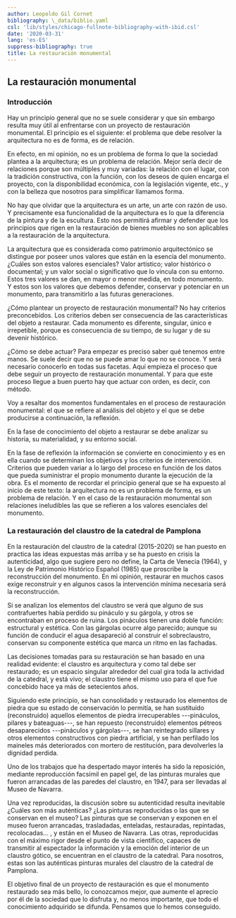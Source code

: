 ```yaml
---
author: Leopoldo Gil Cornet
bibliography: \_data/biblio.yaml
csl: 'lib/styles/chicago-fullnote-bibliography-with-ibid.csl'
date: '2020-03-31'
lang: 'es-ES'
suppress-bibliography: true
title: La restauración monumental
---
```


La restauración monumental
--------------------------

### Introducción

Hay un principio general que no se suele considerar y que sin embargo
resulta muy útil al enfrentarse con un proyecto de restauración
monumental. El principio es el siguiente: el problema que debe resolver
la arquitectura no es de forma, es de relación.

En efecto, en mi opinión, no es un problema de forma lo que la sociedad
plantea a la arquitectura; es un problema de relación. Mejor sería decir
de relaciones porque son múltiples y muy variadas: la relación con el
lugar, con la tradición constructiva, con la función, con los deseos de
quien encarga el proyecto, con la disponibilidad económica, con la
legislación vigente, etc., y con la belleza que nosotros para
simplificar llamamos forma.

No hay que olvidar que la arquitectura es un arte, un arte con razón de
uso. Y precisamente esa funcionalidad de la arquitectura es lo que la
diferencia de la pintura y de la escultura. Esto nos permitirá afirmar y
defender que los principios que rigen en la restauración de bienes
muebles no son aplicables a la restauración de la arquitectura.

La arquitectura que es considerada como patrimonio arquitectónico se
distingue por poseer unos valores que están en la esencia del monumento.
¿Cuáles son estos valores esenciales? Valor artístico; valor histórico o
documental; y un valor social o significativo que lo vincula con su
entorno. Estos tres valores se dan, en mayor o menor medida, en todo
monumento. Y estos son los valores que debemos defender, conservar y
potenciar en un monumento, para transmitirlo a las futuras generaciones.

¿Cómo plantear un proyecto de restauración monumental? No hay criterios
preconcebidos. Los criterios deben ser consecuencia de las
características del objeto a restaurar. Cada monumento es diferente,
singular, único e irrepetible, porque es consecuencia de su tiempo, de
su lugar y de su devenir histórico.

¿Cómo se debe actuar? Para empezar es preciso saber qué tenemos entre
manos. Se suele decir que no se puede amar lo que no se conoce. Y será
necesario conocerlo en todas sus facetas. Aquí empieza el proceso que
debe seguir un proyecto de restauración monumental. Y para que este
proceso llegue a buen puerto hay que actuar con orden, es decir, con
método.

Voy a resaltar dos momentos fundamentales en el proceso de restauración
monumental: el que se refiere al análisis del objeto y el que se debe
producirse a continuación, la reflexión.

En la fase de conocimiento del objeto a restaurar se debe analizar su
historia, su materialidad, y su entorno social.

En la fase de reflexión la información se convierte en conocimiento y es
en ella cuando se determinan los objetivos y los criterios de
intervención. Criterios que pueden variar a lo largo del proceso en
función de los datos que pueda suministrar el propio monumento durante
la ejecución de la obra. Es el momento de recordar el principio general
que se ha expuesto al inicio de este texto: la arquitectura no es un
problema de forma, es un problema de relación. Y en el caso de la
restauración monumental son relaciones ineludibles las que se refieren a
los valores esenciales del monumento.

### La restauración del claustro de la catedral de Pamplona

En la restauración del claustro de la catedral (2015-2020) se han puesto
en practica las ideas expuestas más arriba y se ha puesto en crisis la
autenticidad, algo que sugiere pero no define, la Carta de Venecia
(1964), y la Ley de Patrimonio Histórico Español (1985) que proscribe la
reconstrucción del monumento. En mi opinión, restaurar en muchos casos
exige reconstruir y en algunos casos la intervención mínima necesaria
será la reconstrucción.

Si se analizan los elementos del claustro se verá que alguno de sus
contrafuertes había perdido su pináculo y su gárgola, y otros se
encontraban en proceso de ruina. Los pináculos tienen una doble función:
estructural y estética. Con las gárgolas ocurre algo parecido; aunque su
función de conducir el agua desapareció al construir el sobreclaustro,
conservan su componente estética que marca un ritmo en las fachadas.

Las decisiones tomadas para su restauración se han basado en una
realidad evidente: el claustro es arquitectura y como tal debe ser
restaurado; es un espacio singular alrededor del cual gira toda la
actividad de la catedral, y está vivo; el claustro tiene el mismo uso
para el que fue concebido hace ya más de setecientos años.

Siguiendo este principio, se han consolidado y restaurado los elementos
de piedra que su estado de conservación lo permitía, se han sustituido
(reconstruido) aquellos elementos de piedra irrecuperables ---pináculos,
pilares y bateaguas---, se han repuesto (reconstruido) elementos pétreos
desaparecidos ---pináculos y gárgolas---, se han reintegrado sillares y
otros elementos constructivos con piedra artificial, y se han perfilado
los maineles más deteriorados con mortero de restitución, para
devolverles la dignidad perdida.

Uno de los trabajos que ha despertado mayor interés ha sido la
reposición, mediante reproducción facsímil en papel gel, de las pinturas
murales que fueron arrancadas de las paredes del claustro, en 1947, para
ser llevadas al Museo de Navarra.

Una vez reproducidas, la discusión sobre su autenticidad resulta
inevitable ¿Cuáles son más auténticas? ¿Las pinturas reproducidas o las
que se conservan en el museo? Las pinturas que se conservan y exponen en
el museo fueron arrancadas, trasladadas, enteladas, restauradas,
repintadas, recolocadas... , y están en el Museo de Navarra. Las otras,
reproducidas con el máximo rigor desde el punto de vista científico,
capaces de transmitir al espectador la información y la emoción del
interior de un claustro gótico, se encuentran en el claustro de la
catedral. Para nosotros, estas son las auténticas pinturas murales del
claustro de la catedral de Pamplona.

El objetivo final de un proyecto de restauración es que el monumento
restaurado sea más bello, lo conozcamos mejor, que aumente el aprecio
por él de la sociedad que lo disfruta y, no menos importante, que todo
el conocimiento adquirido se difunda. Pensamos que lo hemos conseguido.
